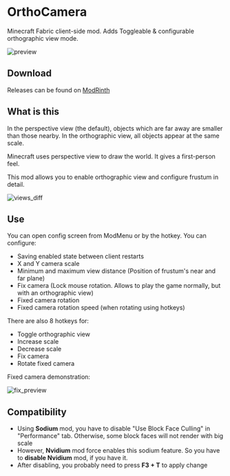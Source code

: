 # OrthoCamera
Minecraft Fabric client-side mod. Adds Toggleable & configurable orthographic view mode.

![preview](preview/preview.gif)

## Download
Releases can be found on [ModRinth](https://modrinth.com/mod/orthocamera/versions)

## What is this
In the perspective view (the default), objects which are far away are smaller than those nearby. In the orthographic view, all objects appear at the same scale.

Minecraft uses perspective view to draw the world. It gives a first-person feel. 

This mod allows you to enable orthographic view and configure frustum in detail.

![views_diff](preview/views_diff.png)

## Use
You can open config screen from ModMenu or by the hotkey. You can configure:
- Saving enabled state between client restarts
- X and Y camera scale
- Minimum and maximum view distance (Position of frustum's near and far plane)
- Fix camera (Lock mouse rotation. Allows to play the game normally, but with an orthographic view)
- Fixed camera rotation
- Fixed camera rotation speed (when rotating using hotkeys)

There are also 8 hotkeys for:
- Toggle orthographic view
- Increase scale
- Decrease scale
- Fix camera
- Rotate fixed camera

Fixed camera demonstration:

![fix_preview](preview/fix_preview.gif)

## Compatibility
- Using **Sodium** mod, you have to disable "Use Block Face Culling" in "Performance" tab. Otherwise, some block faces will not render with big scale
- However, **Nvidium** mod force enables this sodium feature. So you have to **disable Nvidium** mod, if you have it. 
- After disabling, you probably need to press **F3 + T** to apply change